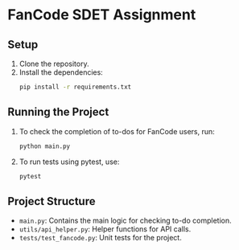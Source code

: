 # FanCode SDET Assignment

## Setup

1. Clone the repository.
2. Install the dependencies:
    ```sh
    pip install -r requirements.txt
    ```

## Running the Project

1. To check the completion of to-dos for FanCode users, run:
    ```sh
    python main.py
    ```

2. To run tests using pytest, use:
    ```sh
    pytest
    ```

## Project Structure

- `main.py`: Contains the main logic for checking to-do completion.
- `utils/api_helper.py`: Helper functions for API calls.
- `tests/test_fancode.py`: Unit tests for the project.

